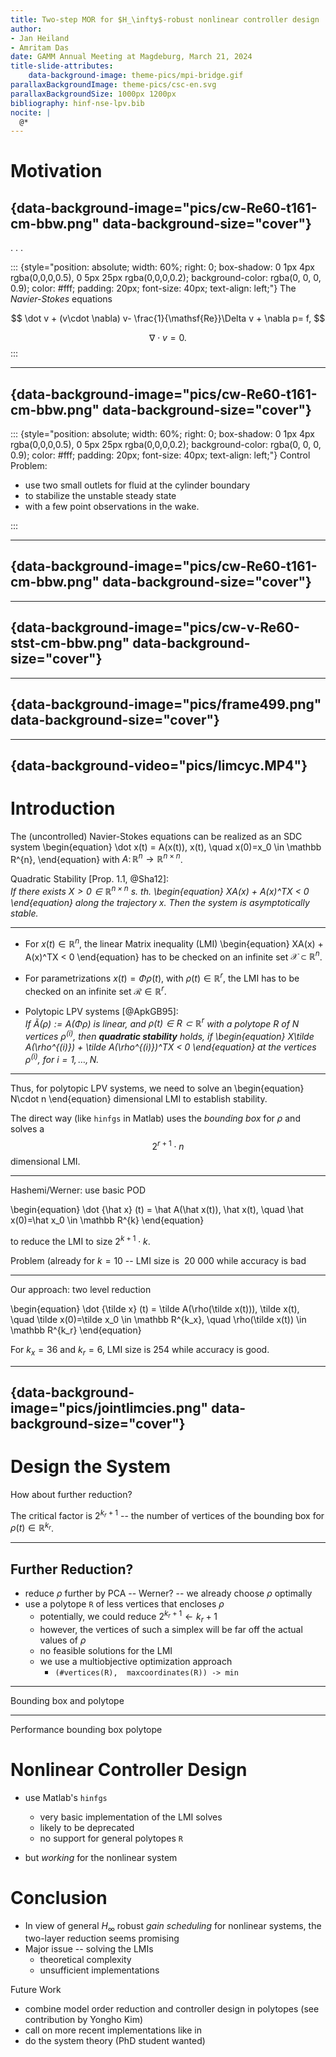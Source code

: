 ```yaml
---
title: Two-step MOR for $H_\infty$-robust nonlinear controller design
author:
- Jan Heiland
- Amritam Das
date: GAMM Annual Meeting at Magdeburg, March 21, 2024
title-slide-attributes:
    data-background-image: theme-pics/mpi-bridge.gif
parallaxBackgroundImage: theme-pics/csc-en.svg
parallaxBackgroundSize: 1000px 1200px
bibliography: hinf-nse-lpv.bib
nocite: |
  @*
---
```


# Motivation

## {data-background-image="pics/cw-Re60-t161-cm-bbw.png" data-background-size="cover"}

. . .

::: {style="position: absolute; width: 60%; right: 0; box-shadow: 0 1px 4px rgba(0,0,0,0.5), 0 5px 25px rgba(0,0,0,0.2); background-color: rgba(0, 0, 0, 0.9); color: #fff; padding: 20px; font-size: 40px; text-align: left;"}
The *Navier-Stokes* equations

$$
\dot v + (v\cdot \nabla) v- \frac{1}{\mathsf{Re}}\Delta v + \nabla p= f, 
$$

$$
\nabla \cdot v = 0.
$$
:::

---

## {data-background-image="pics/cw-Re60-t161-cm-bbw.png" data-background-size="cover"}

::: {style="position: absolute; width: 60%; right: 0; box-shadow: 0 1px 4px rgba(0,0,0,0.5), 0 5px 25px rgba(0,0,0,0.2); background-color: rgba(0, 0, 0, 0.9); color: #fff; padding: 20px; font-size: 40px; text-align: left;"}
Control Problem:

 * use two small outlets for fluid at the cylinder boundary
 * to stabilize the unstable steady state
 * with a few point observations in the wake.

:::

---

## {data-background-image="pics/cw-Re60-t161-cm-bbw.png" data-background-size="cover"}

---

## {data-background-image="pics/cw-v-Re60-stst-cm-bbw.png" data-background-size="cover"}

---

## {data-background-image="pics/frame499.png" data-background-size="cover"}

---

## {data-background-video="pics/limcyc.MP4"}



# Introduction

The (uncontrolled) Navier-Stokes equations can be realized as an SDC system
\begin{equation}
\dot x(t) = A(x(t))\, x(t), \quad x(0)=x_0 \in \mathbb R^{n},
\end{equation}
with $A\colon \mathbb R^{n}\to \mathbb R^{n\times n}$.

Quadratic Stability [Prop. 1.1, @Sha12]: <br>
*If there exists $X>0 \in \mathbb R^{n\times n}$ s. th.
\begin{equation}
XA(x) + A(x)^TX < 0
\end{equation}
along the trajectory $x$. Then the system is asymptotically stable.*

---

* For $x(t)\in \mathbb R^{n}$, the linear Matrix inequality (LMI)
\begin{equation}
XA(x) + A(x)^TX < 0
\end{equation}
has to be checked on an infinite set $\mathcal X\subset \mathbb R^{n}$.

* For parametrizations $x(t) = \Phi\rho(t)$, with $\rho(t) \in \mathbb R^{r}$, the LMI has to be checked on an infinite set $\mathcal R\in \mathbb R^{r}$.

* Polytopic LPV systems [@ApkGB95]: <br> *If $\tilde A(\rho) := A(\Phi\rho)$ is linear, and $\rho(t)\in R\subset \mathbb R^{r}$ with a polytope $R$ of $N$ vertices $\rho^{(i)}$, then **quadratic stability** holds, if 
\begin{equation}
X\tilde A(\rho^{(i)}) + \tilde A(\rho^{(i)})^TX < 0
\end{equation}
at the vertices $\rho^{(i)}$, for $i=1,\dotsc,N$.*

---

Thus, for polytopic LPV systems, we need to solve an 
\begin{equation}
N\cdot n
\end{equation}
dimensional LMI to establish stability.

The direct way (like `hinfgs` in Matlab) uses the *bounding box* for $\rho$ and solves a
$$
2^{r+1}\cdot n
$$
dimensional LMI.


--- 

Hashemi/Werner: use basic POD

\begin{equation}
\dot {\hat x} (t)  = \hat A(\hat x(t))\, \hat x(t), \quad \hat x(0)=\hat x_0 \in \mathbb R^{k}
\end{equation}

to reduce the LMI to size $2^{k+1}\cdot k$.

Problem (already for $k=10$ -- LMI size is $~20\ 000$ while accuracy is bad

---

Our approach: two level reduction

\begin{equation}
\dot {\tilde x} (t)  = \tilde A(\rho(\tilde x(t)))\, \tilde x(t), \quad \tilde x(0)=\tilde x_0 \in \mathbb R^{k_x}, \quad \rho(\tilde x(t)) \in \mathbb R^{k_r}
\end{equation}

For $k_x=36$ and $k_r=6$, LMI size is $254$ while accuracy is good.

---

## {data-background-image="pics/jointlimcies.png" data-background-size="cover"}

# Design the System

How about further reduction?

The critical factor is $2^{k_r+1}$ -- the number of vertices of the bounding box for $\rho(t)\in \mathbb R^{k_r}$.

---

## Further Reduction?

 * reduce $\rho$ further by PCA -- Werner? -- we already choose $\rho$ optimally 
 * use a polytope $\texttt{R}$ of less vertices that encloses $\rho$
   * potentially, we could reduce $2^{k_r + 1} \leftarrow k_r +1$
   * however, the vertices of such a simplex will be far off the actual values of $\rho$
   * no feasible solutions for the LMI
   * we use a multiobjective optimization approach
     * `(#vertices(R),  maxcoordinates(R)) -> min`

---

Bounding box and polytope


---

Performance bounding box polytope

# Nonlinear Controller Design

 * use Matlab's `hinfgs` 
   * very basic implementation of the LMI solves
   * likely to be deprecated
   * no support for general polytopes $\texttt{R}$

 * but *working* for the nonlinear system

# Conclusion

 * In view of general $H_\infty$ robust *gain scheduling* for nonlinear systems, the two-layer reduction seems promising
 * Major issue -- solving the LMIs 
   * theoretical complexity 
   * unsufficient implementations

Future Work

 * combine model order reduction and controller design in polytopes (see contribution by Yongho Kim)
 * call on more recent implementations like in 
 * do the system theory (PhD student wanted)
